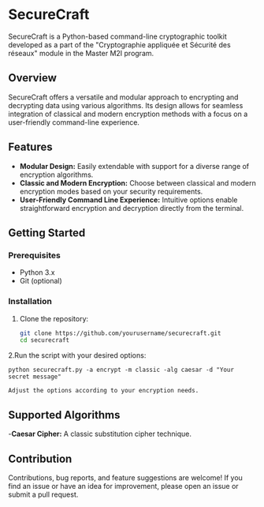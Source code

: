 # SecureCraft

SecureCraft is a Python-based command-line cryptographic toolkit developed as a part of the "Cryptographie appliquée et Sécurité des réseaux" module in the Master M2I program.

## Overview

SecureCraft offers a versatile and modular approach to encrypting and decrypting data using various algorithms. Its design allows for seamless integration of classical and modern encryption methods with a focus on a user-friendly command-line experience.

## Features

- **Modular Design:** Easily extendable with support for a diverse range of encryption algorithms.
- **Classic and Modern Encryption:** Choose between classical and modern encryption modes based on your security requirements.
- **User-Friendly Command Line Experience:** Intuitive options enable straightforward encryption and decryption directly from the terminal.

## Getting Started

### Prerequisites

- Python 3.x
- Git (optional)

### Installation

1. Clone the repository:

   ```bash
   git clone https://github.com/yourusername/securecraft.git
   cd securecraft

2.Run the script with your desired options:

    python securecraft.py -a encrypt -m classic -alg caesar -d "Your secret message"
    
    Adjust the options according to your encryption needs.


## Supported Algorithms

-**Caesar Cipher:** A classic substitution cipher technique.

## Contribution

Contributions, bug reports, and feature suggestions are welcome! If you find an issue or have an idea for improvement, please open an issue or submit a pull request.